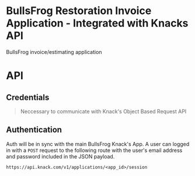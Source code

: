 # BullsFrog Restoration Invoice Application - Integrated with Knacks API
BullsFrog invoice/estimating application

# API

## Credentials
>Neccessary to communicate with Knack's Object Based Request API  

## Authentication 
Auth will be in sync with the main BullsFrog Knack's App. 
A user can logged in with a `POST` request to the following route with the user's email address and password included in the JSON payload.

`https://api.knack.com/v1/applications/<app_id>/session`


